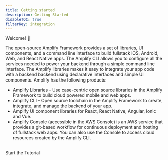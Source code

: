 ```yaml
---
title: Getting started
description: Getting Started
disableTOC: true
filterKey: integration
---
```


Welcome! 🎸 <br/>

The open-source Amplify Framework provides a set of libraries, UI components, and a command line interface to build fullstack iOS, Android, Web, and React Native apps. The Amplify CLI allows you to configure all the services needed to power your backend through a simple command line interface. The Amplify libraries makes it easy to integrate your app code with a backend backend using declarative interfaces and simple UI components. Amplify has the following products:

- Amplify Libraries - Use case-centric open source libraries in the Amplify Framework to build cloud powered mobile and web apps.
- Amplify CLI - Open source toolchain in the Amplify Framework to create, integrate, and manage the backend of your app.
- Amplify UI component libraries for React, React Native, Angular, Ionic and Vue.
- Amplify Console (accessible in the AWS Console) is an AWS service that provides a git-based workflow for continuous deployment and hosting of fullstack web apps. You can also use the Console to access cloud resources created by the Amplify CLI.

<inline-fragment integration="ios" src="~/start/getting-started/fragments/ios/build.md"></inline-fragment>
<inline-fragment integration="android" src="~/start/getting-started/fragments/android/build.md"></inline-fragment>
<inline-fragment integration="js" src="~/start/getting-started/fragments/vanillajs/build.md"></inline-fragment>
<inline-fragment integration="react" src="~/start/getting-started/fragments/react/build.md"></inline-fragment>
<inline-fragment integration="react-native" src="~/start/getting-started/fragments/reactnative/build.md"></inline-fragment>
<inline-fragment integration="angular" src="~/start/getting-started/fragments/angular/build.md"></inline-fragment>
<inline-fragment integration="ionic" src="~/start/getting-started/fragments/ionic/build.md"></inline-fragment>
<inline-fragment integration="vue" src="~/start/getting-started/fragments/vue/build.md"></inline-fragment>

<br />
<docs-internal-link-button href="~/start/getting-started/installation.md">
  <span slot="text">Start the Tutorial</span>
</docs-internal-link-button>


